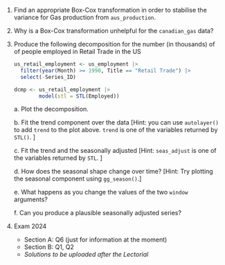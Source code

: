 
1. Find an appropriate Box-Cox transformation in order to stabilise the variance for Gas production from `aus_production`.

2. Why is a Box-Cox transformation unhelpful for the `canadian_gas` data?

3. Produce the following decomposition for the number (in thousands) of of people employed in Retail Trade in the US

    ```r
    us_retail_employment <- us_employment |>
      filter(year(Month) >= 1990, Title == "Retail Trade") |>
      select(-Series_ID)

    dcmp <- us_retail_employment |>
            model(stl = STL(Employed)) 
    ```
    
    a. Plot the decomposition.
    
    b. Fit the trend component over the data [Hint: you can use `autolayer()` to add `trend` to the plot above. `trend` is one of the variables returned by `STL()`. ]
    
    c. Fit the trend and the seasonally adjusted [Hint: `seas_adjust` is one of the variables returned by `STL`. ]
    
    d. How does the seasonal shape change over time? [Hint: Try plotting the seasonal component using `gg_season()`.]
    
    e. What happens as you change the values of the two `window` arguments?
    
    f. Can you produce a plausible seasonally adjusted series? 

4. Exam 2024 

    - Section A: Q6 (just for information at the moment)
    - Section B: Q1, Q2
    - *Solutions to be uploaded after the Lectorial*

